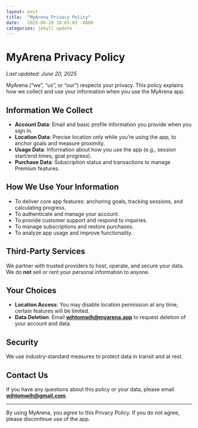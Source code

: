 ```yaml
---
layout: post
title:  "MyArena Privacy Policy"
date:   2025-06-20 10:03:03 -0800
categories: jekyll update
---
```

# MyArena Privacy Policy

_Last updated: June 20, 2025_

MyArena (“we”, “us”, or “our”) respects your privacy. This policy explains how we collect and use your information when you use the MyArena app.

## Information We Collect

- **Account Data**: Email and basic profile information you provide when you sign in.  
- **Location Data**: Precise location only while you’re using the app, to anchor goals and measure proximity.  
- **Usage Data**: Information about how you use the app (e.g., session start/end times, goal progress).  
- **Purchase Data**: Subscription status and transactions to manage Premium features.

## How We Use Your Information

- To deliver core app features: anchoring goals, tracking sessions, and calculating progress.  
- To authenticate and manage your account.  
- To provide customer support and respond to inquiries.  
- To manage subscriptions and restore purchases.  
- To analyze app usage and improve functionality.

## Third-Party Services

We partner with trusted providers to host, operate, and secure your data. We do **not** sell or rent your personal information to anyone.

## Your Choices

- **Location Access**: You may disable location permission at any time; certain features will be limited.  
- **Data Deletion**: Email **wjhtomwjh@myarena.app** to request deletion of your account and data.

## Security

We use industry-standard measures to protect data in transit and at rest.

## Contact Us

If you have any questions about this policy or your data, please email **wjhtomwjh@gmail.com**.

---

By using MyArena, you agree to this Privacy Policy. If you do not agree, please discontinue use of the app.